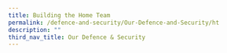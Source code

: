 ```yaml
---
title: Building the Home Team
permalink: /defence-and-security/Our-Defence-and-Security/ht
description: ""
third_nav_title: Our Defence & Security
---
```

